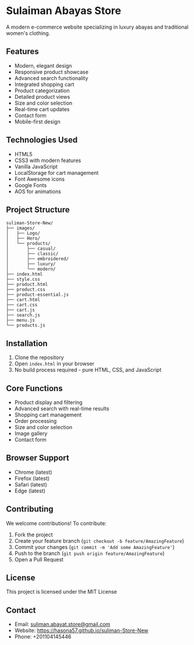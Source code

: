 # Sulaiman Abayas Store

A modern e-commerce website specializing in luxury abayas and traditional women's clothing.

## Features

- Modern, elegant design
- Responsive product showcase
- Advanced search functionality
- Integrated shopping cart
- Product categorization
- Detailed product views
- Size and color selection
- Real-time cart updates
- Contact form
- Mobile-first design

## Technologies Used

- HTML5
- CSS3 with modern features
- Vanilla JavaScript
- LocalStorage for cart management
- Font Awesome icons
- Google Fonts
- AOS for animations

## Project Structure

```
suliman-Store-New/
├── images/
│   ├── Logo/
│   ├── Hero/
│   └── products/
│       ├── casual/
│       ├── classic/
│       ├── embroidered/
│       ├── luxury/
│       └── modern/
├── index.html
├── style.css
├── product.html
├── product.css
├── product-essential.js
├── cart.html
├── cart.css
├── cart.js
├── search.js
├── menu.js
└── products.js
```

## Installation

1. Clone the repository
2. Open `index.html` in your browser
3. No build process required - pure HTML, CSS, and JavaScript

## Core Functions

- Product display and filtering
- Advanced search with real-time results
- Shopping cart management
- Order processing
- Size and color selection
- Image gallery
- Contact form

## Browser Support

- Chrome (latest)
- Firefox (latest)
- Safari (latest)
- Edge (latest)

## Contributing

We welcome contributions! To contribute:

1. Fork the project
2. Create your feature branch (`git checkout -b feature/AmazingFeature`)
3. Commit your changes (`git commit -m 'Add some AmazingFeature'`)
4. Push to the branch (`git push origin feature/AmazingFeature`)
5. Open a Pull Request

## License

This project is licensed under the MIT License

## Contact

- Email: suliman.abayat.store@gmail.com
- Website: https://hasona57.github.io/suliman-Store-New
- Phone: +201104145446

